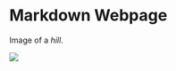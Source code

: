 # Markdown Webpage

Image of a _hill_. 

![](https://hips.hearstapps.com/hmg-prod/images/visit-peak-district-1602451405.jpg)


